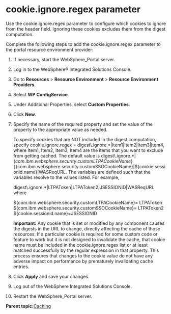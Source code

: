 # cookie.ignore.regex parameter 

Use the cookie.ignore.regex parameter to configure which cookies to ignore from the header field. Ignoring these cookies excludes them from the digest computation.

Complete the following steps to add the cookie.ignore.regex parameter to the portal resource environment provider:

1.  If necessary, start the WebSphere\_Portal server.

2.  Log in to the WebSphere® Integrated Solutions Console.

3.  Go to **Resources** \> **Resource Environment** \> **Resource Environment Providers**.

4.  Select **WP ConfigService**.

5.  Under Additional Properties, select **Custom Properties**.

6.  Click **New**.

7.  Specify the name of the required property and set the value of the property to the appropriate value as needed.

    To specify cookies that are NOT included in the digest computation, specify cookie.ignore.regex = digest\\.ignore.\*\|Item1\|Item2\|Item3\|Item4, where Item1, Item2, Item3, Item4 are the items that you want to exclude from getting cached. The default value is digest\\.ignore.\*\|$\{com.ibm.websphere.security.customLTPACookieName\}\|$\{com.ibm.websphere.security.customSSOCookieName\}\|$\{cookie.sessionid.name\}\|WASReqURL. The variables are defined such that the variables resolve to the values listed. For example,

    digest\\.ignore.\*\|LTPAToken\|LTPAToken2\|JSESSIONID\|WASReqURL where

      
     $\{com.ibm.websphere.security.customLTPACookieName\}= LTPAToken  
     $\{com.ibm.websphere.security.customSSOCookieName\}= LTPAToken2  
     $\{cookie.sessionid.name\}=JSESSIONID

    **Important:** Any cookie that is set or modified by any component causes the digests in the URL to change, directly affecting the cache of those resources. If a particular cookie is required for some custom code or feature to work but it is not designed to invalidate the cache, that cookie name must be included in the cookie.ignore.regex list or at least matched successfully by the regular expression in that property. This process ensures that changes to the cookie value do not have any adverse impact on performance by prematurely invalidating cache entries.

8.  Click **Apply** and save your changes.

9.  Log out of the WebSphere Integrated Solutions Console.

10. Restart the WebSphere\_Portal server.


**Parent topic:**[Caching](../security/tune_cache.md)

